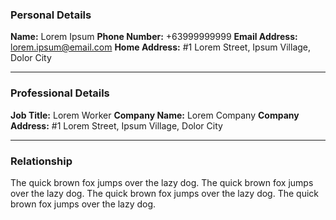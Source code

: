 ### Personal Details
**Name:** Lorem Ipsum
**Phone Number:** +63999999999
**Email Address:** lorem.ipsum@email.com
**Home Address:** #1 Lorem Street, Ipsum Village, Dolor City
___
### Professional Details
**Job Title:** Lorem Worker
**Company Name:** Lorem Company
**Company Address:** #1 Lorem Street, Ipsum Village, Dolor City
___
### Relationship
The quick brown fox jumps over the lazy dog. The quick brown fox jumps over the lazy dog. The quick brown fox jumps over the lazy dog. The quick brown fox jumps over the lazy dog.
